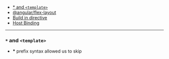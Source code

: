 * [* and `<template>`](#-and-template)
* [@angular/flex-layout](#angular-flex-layout)
* [Build in directive](#build-in-directives)
* [Host Binding](#host-binding)
****

### `*` and `<template>`
  - __*__ prefix syntax allowed us to skip <template> tags and focus directly on the HTML element that we are including, excluding, or repeating. [More examples](https://angular.io/docs/ts/latest/guide/template-syntax.html#!#star-template)

### @angular/flex-layout
  - [API link](https://github.com/angular/flex-layout/wiki/API-Overview)
  - [Flex box guide](https://css-tricks.com/snippets/css/a-guide-to-flexbox/)
  - For children of container
    + `fxLayout`. values: `row | column | row-reverse | column-reverse`

       - examples: `fxLayout="row"`
       - Same as set css
      ```
       display: flex;
       flex-direction: $value;
      ```
    +  `fxLayoutAlign`: values: `start|center|end|space-around|space-between` `start|center|end|stretch`

      - Example: `fxLayoutAlign="start center"`
      - first value: `justify-content`
      - second value: `align-items`

    + `fxLayoutWrap` - this is equal in css: 'flex-wrap'
    + `fxLayoutGap` values: __%, px, vw, vh__

  - For host itself
    + `fxFlex`: size of element. __"" , px , %, vw, vh, " ",__
    + `fxFlexOrder` values: interger
    + `fxFlexOffset` __%, px, vw, vh__
    +  `fxFlexAlign` values: `start|baseline|center|end`. This is equal style in css: `align-self`
    + `fxFlexFill`

### Build in directive
- `<img [src]="movie.imageurl">` image src

### Host Binding
- Example check [here](../examples/hero-host-meta.component.ts)
